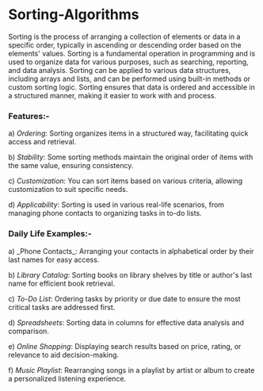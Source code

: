 # Sorting-Algorithms

Sorting is the process of arranging a collection of elements or data in a specific order, typically in ascending or
descending order based on the elements' values. Sorting is a fundamental operation in programming and is used to
organize data for various purposes, such as searching, reporting, and data analysis. Sorting can be applied to various
data structures, including arrays and lists, and can be performed using built-in methods or custom sorting logic.
Sorting ensures that data is ordered and accessible in a structured manner, making it easier to work with and process.

<h3>Features:-</h3>

a) _Ordering_: Sorting organizes items in a structured way, facilitating quick access and retrieval.

b) _Stability_: Some sorting methods maintain the original order of items with the same value, ensuring consistency.

c) _Customization_: You can sort items based on various criteria, allowing customization to suit specific needs.

d) _Applicability_: Sorting is used in various real-life scenarios, from managing phone contacts to organizing tasks in to-do
lists.


<h3>Daily Life Examples:-</h3>
a) _Phone Contacts_: Arranging your contacts in alphabetical order by their last names for easy access.

b) _Library Catalog_: Sorting books on library shelves by title or author's last name for efficient book retrieval.

c) _To-Do List_: Ordering tasks by priority or due date to ensure the most critical tasks are addressed first.

d) _Spreadsheets_: Sorting data in columns for effective data analysis and comparison.

e) _Online Shopping_: Displaying search results based on price, rating, or relevance to aid decision-making.

f) _Music Playlist_: Rearranging songs in a playlist by artist or album to create a personalized listening experience.
